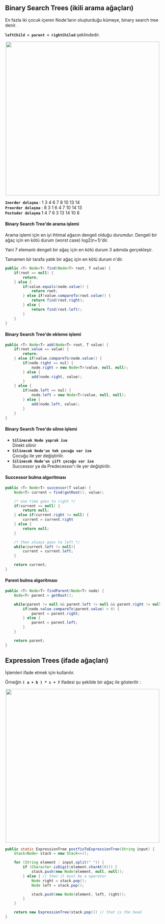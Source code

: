 ## Binary Search Trees (ikili arama ağaçları)

En fazla iki çocuk içeren Node'ların oluşturduğu kümeye, binary search tree denir.

**`leftChild < parent < rightChiled`** şeklindedir. 

<p align="center"> 
	<img src="https://upload.wikimedia.org/wikipedia/commons/thumb/d/da/Binary_search_tree.svg/1200px-Binary_search_tree.svg.png" width="500px">
</p>

**`Inorder dolaşma`** : 1 3 4 6 7 8 10 13 14  
**`Preorder dolaşma`** : 8 3 1 6 4 7 10 14 13  
**`Postoder dolaşma`** 1 4 7 6 3 13 14 10 8

#### Binary Search Tree'de arama işlemi

Arama işlemi için en iyi ihtimal ağacın dengeli olduğu durumdur. Dengeli bir ağaç için en kötü durum (worst case) log2(n+1)'dir.

Yani 7 elemanlı dengeli bir ağaç için en kötü durum 3 adımda gerçekleşir.

Tamamen bir tarafa yatık bir ağaç için en kötü durum n'dir.

```java
public <T> Node<T> find(Node<T> root, T value) {
	if(root == null) {
		return;
	} else {
		if(value.equals(node.value)) {
			return root;
		} else if(value.compareTo(root.value)) {
			return find(root.right);
		} else {
			return find(root.left);
		}
	}
}
```

#### Binary Search Tree'de ekleme işlemi

```java
public <T> Node<T> add(Node<T> root, T value) {
	if(root.value == value) {
		return;
	} else if(value.compareTo(node.value)) {
		if(node.right == nul) {
			node.right = new Node<T>(value, null, null);
		} else {
			add(node.right, value);
		}
	} else {
		if(node.left == nul) {
			node.left = new Node<T>(value, null, null);
		} else {
			add(node.left, value);
		}
	}
}
```

#### Binary Search Tree'de silme işlemi

- **`Silinecek Node yaprak ise`**  
Direkt silinir
- **`Silinecek Node'un tek çocuğu var ise`**  
Çocuğu ile yer değiştirilir.
- **`Silinecek Node'un çift çocuğu var ise`**  
Successor ya da Predecessor'ı ile yer değiştirilir.

#### Successor bulma algoritması

```java
public <T> Node<T> successor(T value) {
	Node<T> current = find(getRoot(), value);

	/* one time goes to right */
	if(current == null) {
		return null;
	} else if(current.right != null) {
		current = current.right
	} else {
		return null;
	}

	/* then always goes to left */
	while(current.left != null){
		current = current.left;
	}

	return current;
}
```

#### Parent bulma algoritması

```java
public <T> Node<T> findParent(Node<T> node) {
	Node<T> parent = getRoot();

	while(parent != null && parent.left != null && parent.right != null) {
		if(node.value.compareTo(parent.value) > 0) {
			parent = parent.right;
		} else {
			parent = parent.left;
		}
	}

	return parent;
}
```

## Expression Trees (ifade ağaçları)

İşlemleri ifade etmek için kullanılır.

Örneğin **`( a + b ) * c + 7`** ifadesi şu şekilde bir ağaç ile gösterilir :

<p align="center"> 
	<img src="https://upload.wikimedia.org/wikipedia/commons/thumb/9/98/Exp-tree-ex-11.svg/1200px-Exp-tree-ex-11.svg.png" width="500px">
</p>

```java
public static ExpressionTree postfixToExpressionTree(String input) {
	Stack<Node> stack = new Stack<>();

	for (String element : input.split(" ")) {
		if (Character.isDigit(element.charAt(0))) {
			stack.push(new Node(element, null, null));
		} else { // then it must be a operator
			Node right = stack.pop();
			Node left = stack.pop();

			stack.push(new Node(element, left, right));
		}
	}

	return new ExpressionTree(stack.pop()) // that is the head
}
```

